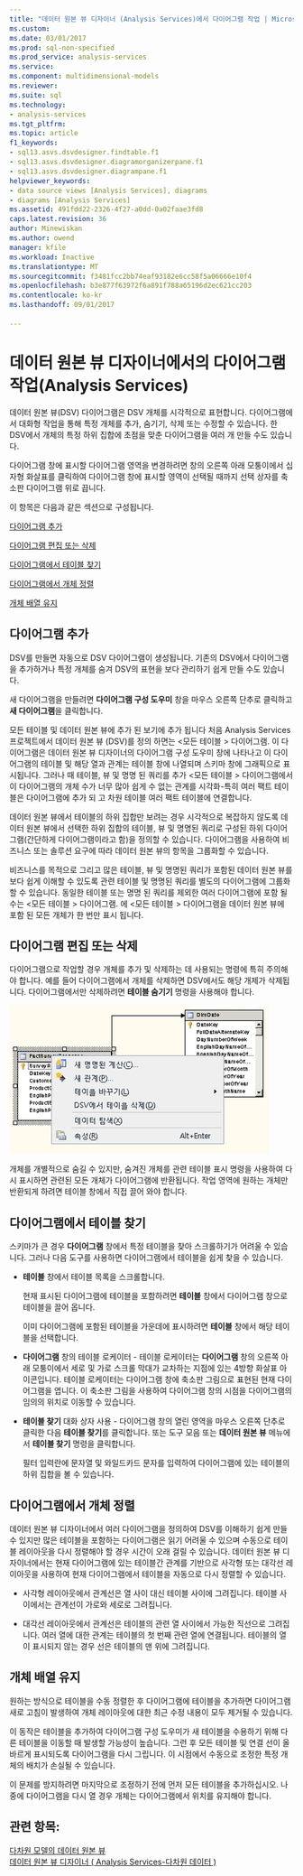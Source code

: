 ```yaml
---
title: "데이터 원본 뷰 디자이너 (Analysis Services)에서 다이어그램 작업 | Microsoft Docs"
ms.custom: 
ms.date: 03/01/2017
ms.prod: sql-non-specified
ms.prod_service: analysis-services
ms.service: 
ms.component: multidimensional-models
ms.reviewer: 
ms.suite: sql
ms.technology:
- analysis-services
ms.tgt_pltfrm: 
ms.topic: article
f1_keywords:
- sql13.asvs.dsvdesigner.findtable.f1
- sql13.asvs.dsvdesigner.diagramorganizerpane.f1
- sql13.asvs.dsvdesigner.diagrampane.f1
helpviewer_keywords:
- data source views [Analysis Services], diagrams
- diagrams [Analysis Services]
ms.assetid: 491fdd22-2326-4f27-a0dd-0a02faae3fd8
caps.latest.revision: 36
author: Minewiskan
ms.author: owend
manager: kfile
ms.workload: Inactive
ms.translationtype: MT
ms.sourcegitcommit: f3481fcc2bb74eaf93182e6cc58f5a06666e10f4
ms.openlocfilehash: b3e877f63972f6a891f788a65196d2ec621cc203
ms.contentlocale: ko-kr
ms.lasthandoff: 09/01/2017

---
```

# <a name="work-with-diagrams-in-data-source-view-designer-analysis-services"></a>데이터 원본 뷰 디자이너에서의 다이어그램 작업(Analysis Services)
  데이터 원본 뷰(DSV) 다이어그램은 DSV 개체를 시각적으로 표현합니다. 다이어그램에서 대화형 작업을 통해 특정 개체를 추가, 숨기기, 삭제 또는 수정할 수 있습니다. 한 DSV에서 개체의 특정 하위 집합에 초점을 맞춘 다이어그램을 여러 개 만들 수도 있습니다.  
  
 다이어그램 창에 표시할 다이어그램 영역을 변경하려면 창의 오른쪽 아래 모퉁이에서 십자형 화살표를 클릭하여 다이어그램 창에 표시할 영역이 선택될 때까지 선택 상자를 축소판 다이어그램 위로 끕니다.  
  
 이 항목은 다음과 같은 섹션으로 구성됩니다.  
  
 [다이어그램 추가](#bkmk_add)  
  
 [다이어그램 편집 또는 삭제](#bkmk_edit)  
  
 [다이어그램에서 테이블 찾기](#bkmk_findtables)  
  
 [다이어그램에서 개체 정렬](#bkmk_arrangeobjects)  
  
 [개체 배열 유지](#bkmk_preserve)  
  
##  <a name="bkmk_add"></a> 다이어그램 추가  
 DSV를 만들면 자동으로 DSV 다이어그램이 생성됩니다. 기존의 DSV에서 다이어그램을 추가하거나 특정 개체를 숨겨 DSV의 표현을 보다 관리하기 쉽게 만들 수도 있습니다.  
  
 새 다이어그램을 만들려면 **다이어그램 구성 도우미** 창을 마우스 오른쪽 단추로 클릭하고 **새 다이어그램**을 클릭합니다.  
  
 모든 테이블 및 데이터 원본 뷰에 추가 된 보기에 추가 됩니다 처음 Analysis Services 프로젝트에서 데이터 원본 뷰 (DSV)를 정의 하면는 \<모든 테이블 > 다이어그램. 이 다이어그램은 데이터 원본 뷰 디자이너의 다이어그램 구성 도우미 창에 나타나고 이 다이어그램의 테이블 및 해당 열과 관계는 테이블 창에 나열되며 스키마 창에 그래픽으로 표시됩니다. 그러나 때 테이블, 뷰 및 명명 된 쿼리를 추가 \<모든 테이블 > 다이어그램에서이 다이어그램의 개체 수가 너무 많아 쉽게 수 없는 관계를 시각화-특히 여러 팩트 테이블은 다이어그램에 추가 되 고 차원 테이블 여러 팩트 테이블에 연결합니다.  
  
 데이터 원본 뷰에서 테이블의 하위 집합만 보려는 경우 시각적으로 복잡하지 않도록 데이터 원본 뷰에서 선택한 하위 집합의 테이블, 뷰 및 명명된 쿼리로 구성된 하위 다이어그램(간단하게 다이어그램이라고 함)을 정의할 수 있습니다. 다이어그램을 사용하여 비즈니스 또는 솔루션 요구에 따라 데이터 원본 뷰의 항목을 그룹화할 수 있습니다.  
  
 비즈니스를 목적으로 그리고 많은 테이블, 뷰 및 명명된 쿼리가 포함된 데이터 원본 뷰를 보다 쉽게 이해할 수 있도록 관련 테이블 및 명명된 쿼리를 별도의 다이어그램에 그룹화할 수 있습니다. 동일한 테이블 또는 명명 된 쿼리를 제외한 여러 다이어그램에 포함 될 수는 \<모든 테이블 > 다이어그램. 에 \<모든 테이블 > 다이어그램을 데이터 원본 뷰에 포함 된 모든 개체가 한 번만 표시 됩니다.  
  
##  <a name="bkmk_edit"></a> 다이어그램 편집 또는 삭제  
 다이어그램으로 작업할 경우 개체를 추가 및 삭제하는 데 사용되는 명령에 특히 주의해야 합니다. 예를 들어 다이어그램에서 개체를 삭제하면 DSV에서도 해당 개제가 삭제됩니다. 다이어그램에서만 삭제하려면 **테이블 숨기기** 명령을 사용해야 합니다.  
  
 ![오른쪽 클릭 메뉴의 다이어그램 작업 영역에서 스크린샷](../../analysis-services/multidimensional-models/media/ssas-olapdsv-diagram.gif "오른쪽 클릭 메뉴의 다이어그램 작업 영역에서 스크린 샷")  
  
 개체를 개별적으로 숨길 수 있지만, 숨겨진 개체를 관련 테이블 표시 명령을 사용하여 다시 표시하면 관련된 모든 개체가 다이어그램에 반환됩니다. 작업 영역에 원하는 개체만 반환되게 하려면 테이블 창에서 직접 끌어 와야 합니다.  
  
##  <a name="bkmk_findtables"></a> 다이어그램에서 테이블 찾기  
 스키마가 큰 경우 **다이어그램** 창에서 특정 테이블을 찾아 스크롤하기가 어려울 수 있습니다. 그러나 다음 도구를 사용하면 다이어그램에서 테이블을 쉽게 찾을 수 있습니다.  
  
-   **테이블** 창에서 테이블 목록을 스크롤합니다.  
  
     현재 표시된 다이어그램에 테이블을 포함하려면 **테이블** 창에서 다이어그램 창으로 테이블을 끌어 옵니다.  
  
     이미 다이어그램에 포함된 테이블을 가운데에 표시하려면 **테이블** 창에서 해당 테이블을 선택합니다.  
  
-   **다이어그램** 창의 테이블 로케이터 - 테이블 로케이터는 **다이어그램** 창의 오른쪽 아래 모퉁이에서 세로 및 가로 스크롤 막대가 교차하는 지점에 있는 4방향 화살표 아이콘입니다. 테이블 로케이터는 다이어그램 창에 축소판 그림으로 표현된 현재 다이어그램을 엽니다. 이 축소판 그림을 사용하여 다이어그램 창의 시점을 다이어그램의 임의의 위치로 이동할 수 있습니다.  
  
-   **테이블 찾기** 대화 상자 사용 - 다이어그램 창의 열린 영역을 마우스 오른쪽 단추로 클릭한 다음 **테이블 찾기**를 클릭합니다. 또는 도구 모음 또는 **데이터 원본 뷰** 메뉴에서 **테이블 찾기** 명령을 클릭합니다.  
  
     필터 입력란에 문자열 및 와일드카드 문자를 입력하여 다이어그램에 있는 테이블의 하위 집합을 볼 수 있습니다.  
  
##  <a name="bkmk_arrangeobjects"></a> 다이어그램에서 개체 정렬  
 데이터 원본 뷰 디자이너에서 여러 다이어그램을 정의하여 DSV를 이해하기 쉽게 만들 수 있지만 많은 테이블을 포함하는 다이어그램은 읽기 어려울 수 있으며 수동으로 테이블 레이아웃을 다시 정렬해야 할 경우 시간이 오래 걸릴 수 있습니다. 데이터 원본 뷰 디자이너에서는 현재 다이어그램에 있는 테이블간 관계를 기반으로 사각형 또는 대각선 레이아웃을 사용하여 현재 다이어그램에서 테이블을 자동으로 다시 정렬할 수 있습니다.  
  
-   사각형 레이아웃에서 관계선은 열 사이 대신 테이블 사이에 그려집니다. 테이블 사이에서는 관계선이 가로와 세로로 그려집니다.  
  
-   대각선 레이아웃에서 관계선은 테이블의 관련 열 사이에서 가능한 직선으로 그려집니다. 여러 열에 대한 관계는 테이블의 첫 번째 관련 열에 연결됩니다. 테이블의 열이 표시되지 않는 경우 선은 테이블의 맨 위에 그려집니다.  
  
##  <a name="bkmk_preserve"></a> 개체 배열 유지  
 원하는 방식으로 테이블을 수동 정렬한 후 다이어그램에 테이블을 추가하면 다이어그램 새로 고침이 발생하여 개체 레이아웃에 대한 최근 수정 내용이 모두 제거될 수 있습니다.  
  
 이 동작은 테이블을 추가하여 다이어그램 구성 도우미가 새 테이블을 수용하기 위해 다른 테이블을 이동할 때 발생할 가능성이 높습니다. 그런 후 모든 테이블 및 연결 선이 올바르게 표시되도록 다이어그램을 다시 그립니다. 이 시점에서 수동으로 조정한 특정 개체의 배치가 손실될 수 있습니다.  
  
 이 문제를 방지하려면 마지막으로 조정하기 전에 먼저 모든 테이블을 추가하십시오. 나중에 다이어그램을 다시 열 경우 개체는 다이어그램에서 위치를 유지해야 합니다.  
  
## <a name="see-also"></a>관련 항목:  
 [다차원 모델의 데이터 원본 뷰](../../analysis-services/multidimensional-models/data-source-views-in-multidimensional-models.md)   
 [데이터 원본 뷰 디자이너 &#40; Analysis Services-다차원 데이터 &#41;](http://msdn.microsoft.com/library/6f40a074-761f-440b-a999-09b755bd86ce)  
  
  


